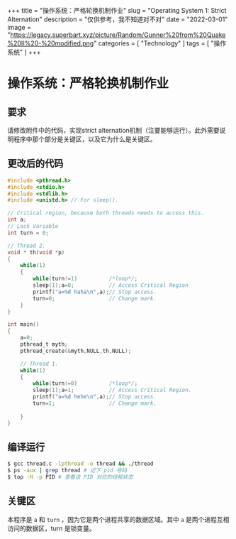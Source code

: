+++
title = "操作系统：严格轮换机制作业"
slug = "Operating System 1: Strict Alternation"
description = "仅供参考，我不知道对不对"
date = "2022-03-01"
image = "https://legacy.superbart.xyz/picture/Random/Gunner%20from%20Quake%20II%20-%20modified.png"
categories = [
    "Technology"
]
tags = [
    "操作系统"
]
+++


# 操作系统：严格轮换机制作业

## 要求
请修改附件中的代码，实现strict alternation机制（注要能够运行）。此外需要说明程序中那个部分是关键区，以及它为什么是关键区。


## 更改后的代码
```C
#include <pthread.h>
#include <stdio.h>
#include <stdlib.h>
#include <unistd.h>	// For sleep().

// Critical region, because both threads needs to access this.
int a;
// Lock Variable
int turn = 0;

// Thread 2.
void * th(void *p)
{
	while(1)
	{	
		while(turn!=1) 			/*loop*/;
		sleep(1);a=0;			// Access Critical Region
		printf("a=%d haha\n",a);// Stop access.
		turn=0;					// Change mark.
	}
}

int main()
{
	a=0;
	pthread_t myth;
	pthread_create(&myth,NULL,th,NULL);

	// Thread 1.
	while(1)
	{
		while(turn!=0)			/*loop*/;
		sleep(1);a=1;			// Access Critical Region.
		printf("a=%d hehe\n",a);// Stop access.
		turn=1;					// Change mark.
		
	}
}

```
## 编译运行
```bash
$ gcc thread.c -lpthread -o thread && ./thread
$ ps -aux | grep thread # 记下 pid 号码
$ top -H -p PID # 查看该 PID 对应的线程状态
```

## 关键区
本程序是 `a` 和 `turn` ，因为它是两个进程共享的数据区域。其中 `a` 是两个进程互相访问的数据区，turn 是锁变量。